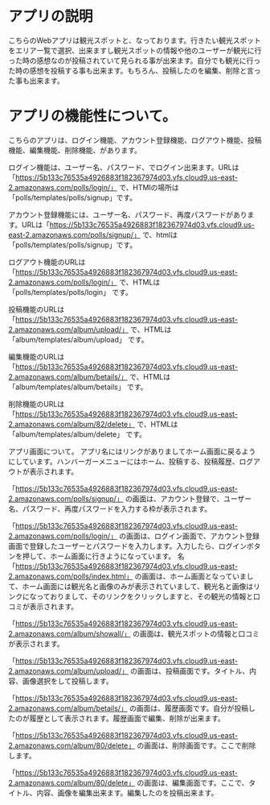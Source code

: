 # アプリの説明
こちらのWebアプリは観光スポットと、なっております。行きたい観光スポットをエリア一覧で選択、出来ますし観光スポットの情報や他のユーザーが観光に行った時の感想なのが投稿されていて見られる事が出来ます。自分でも観光に行った時の感想を投稿する事も出来ます。もちろん、投稿したのを編集、削除と言った事も出来ます。

# アプリの機能性について。
こちらのアプリは、ログイン機能、アカウント登録機能、ログアウト機能、投稿機能、編集機能、削除機能、があります。

ログイン機能は、ユーザー名、パスワード、でログイン出来ます。URLは「https://5b133c76535a4926883f182367974d03.vfs.cloud9.us-east-2.amazonaws.com/polls/login/」 で、HTMlの場所は「polls/templates/polls/signup」です。

アカウント登録機能には、ユーザー名、パスワード、再度パスワードがあります。URLは「https://5b133c76535a4926883f182367974d03.vfs.cloud9.us-east-2.amazonaws.com/polls/signup/」 で、htmlは「polls/templates/polls/signup」です。

ログアウト機能のURLは「https://5b133c76535a4926883f182367974d03.vfs.cloud9.us-east-2.amazonaws.com/polls/login/」 で、HTMLは 「polls/templates/polls/login」 です。

投稿機能のURLは「https://5b133c76535a4926883f182367974d03.vfs.cloud9.us-east-2.amazonaws.com/album/upload/」 で、HTMLは 「album/templates/album/upload」 です。

編集機能のURLは「https://5b133c76535a4926883f182367974d03.vfs.cloud9.us-east-2.amazonaws.com/album/betails/」 で、HTMLは 「album/templates/album/betails」 です。

削除機能のURLは「https://5b133c76535a4926883f182367974d03.vfs.cloud9.us-east-2.amazonaws.com/album/82/delete」 で、HTMLは 「album/templates/album/delete」 です。

アプリ画面について。
アプリ名にはリンクがありましてホーム画面に戻るようにしています。ハンバーガーメニューにはホーム、投稿する、投稿履歴、ログアウトが表示されます。

「https://5b133c76535a4926883f182367974d03.vfs.cloud9.us-east-2.amazonaws.com/polls/signup/」 の画面は、アカウント登録で、ユーザー名、パスワード、再度パスワードを入力する枠が表示されます。

「https://5b133c76535a4926883f182367974d03.vfs.cloud9.us-east-2.amazonaws.com/polls/login/」 の画面は、ログイン画面で、アカウント登録画面で登録したユーザーとパスワードを入力します。入力したら、ログインボタンを押して、ホーム画面に行きようになっています。
名
「https://5b133c76535a4926883f182367974d03.vfs.cloud9.us-east-2.amazonaws.com/polls/index.html」 の画面は、ホーム画面となっていまして、ホーム画面には観光名と画像のみが表示されていまして、観光名と画像はリンクになっておりまして、そのリンクをクリックしますと、その観光の情報と口コミが表示されます。

「https://5b133c76535a4926883f182367974d03.vfs.cloud9.us-east-2.amazonaws.com/album/showall/」 の画面は、観光スポットの情報と口コミが表示されます。

「https://5b133c76535a4926883f182367974d03.vfs.cloud9.us-east-2.amazonaws.com/album/upload/」 の画面は、投稿画面です。タイトル、内容、画像選択をして投稿します。

「https://5b133c76535a4926883f182367974d03.vfs.cloud9.us-east-2.amazonaws.com/album/betails/」 の画面は、履歴画面です。自分が投稿したのが履歴として表示されます。履歴画面で編集、削除が出来ます。

「https://5b133c76535a4926883f182367974d03.vfs.cloud9.us-east-2.amazonaws.com/album/80/delete」 の画面は、削除画面です。ここで削除します。

「https://5b133c76535a4926883f182367974d03.vfs.cloud9.us-east-2.amazonaws.com/album/80/delete」 の画面は、編集画面です。ここで、タイトル、内容、画像を編集出来ます。編集したのを投稿出来ます。
